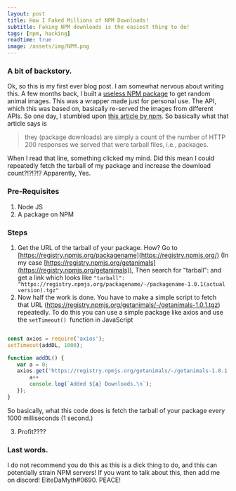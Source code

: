 ```yaml
---
layout: post
title: How I Faked Millions of NPM Downloads!
subtitle: Faking NPM downloads is the easiest thing to do!
tags: [npm, hacking]
readtime: true
image: /assets/img/NPM.png
---
```


### A bit of backstory.
Ok, so this is my first ever blog post. I am somewhat nervous about writing this. A few months back, I built a [useless NPM package](https://www.npmjs.com/package/getanimals) to get random animal images. This was a wrapper made just for personal use. The API, which this was based on, basically re-served the images from different APIs. So one day, I stumbled upon [this article by npm](https://blog.npmjs.org/post/92574016600/numeric-precision-matters-how-npm-download-counts). So basically what that article says is 
> they (package downloads) are simply a count of the number of HTTP 200 responses we served that were tarball files, i.e., packages.

When I read that line, something clicked my mind. Did this mean I could repeatedly fetch the tarball of my package and increase the download count?!?!?!?
Apparently, Yes.
### Pre-Requisites

 1. Node JS
 2. A package on NPM

### Steps
 1. Get the URL of the tarball of your package. How? Go to [https://registry.npmjs.org/packagename](https://registry.npmjs.org/) (In my case [https://registry.npmjs.org/getanimals](https://registry.npmjs.org/getanimals)), 
 Then search for "tarball": and get a link which looks like `"tarball": "https://registry.npmjs.org/packagename/-/packagename-1.0.1(actual version).tgz"`
 2. Now half the work is done. You have to make a simple script to fetch that URL (https://registry.npmjs.org/getanimals/-/getanimals-1.0.1.tgz) repeatedly.
 To do this you can use a simple package like axios and use the `setTimeout() `function in JavaScript
 ```js

const axios = require('axios');
setTimeout(addDL, 1000);

function addDL() {
    var a = 0;
    axios.get('https://registry.npmjs.org/getanimals/-/getanimals-1.0.1.tgz').then(response => {
        a++
        console.log(`Added ${a} Downloads.\n`);
    });
}

 ```
 So basically, what this code does is fetch the tarball of your package every 1000 milliseconds (1 second.)
 
3. Profit????

### Last words.
I do not recommend you do this as this is a dick thing to do, and this can potentially strain NPM servers! If you want to talk about this, then add me on discord! EliteDaMyth#0690.
PEACE!
